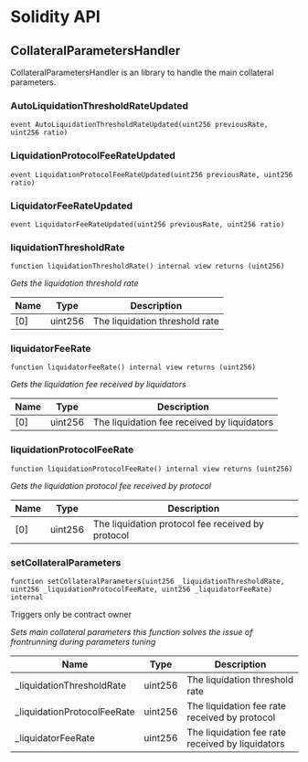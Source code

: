 # Solidity API

## CollateralParametersHandler

CollateralParametersHandler is an library to handle the main collateral parameters.

### AutoLiquidationThresholdRateUpdated

```solidity
event AutoLiquidationThresholdRateUpdated(uint256 previousRate, uint256 ratio)
```

### LiquidationProtocolFeeRateUpdated

```solidity
event LiquidationProtocolFeeRateUpdated(uint256 previousRate, uint256 ratio)
```

### LiquidatorFeeRateUpdated

```solidity
event LiquidatorFeeRateUpdated(uint256 previousRate, uint256 ratio)
```

### liquidationThresholdRate

```solidity
function liquidationThresholdRate() internal view returns (uint256)
```

_Gets the liquidation threshold rate_

| Name | Type | Description |
| ---- | ---- | ----------- |
| [0] | uint256 | The liquidation threshold rate |

### liquidatorFeeRate

```solidity
function liquidatorFeeRate() internal view returns (uint256)
```

_Gets the liquidation fee received by liquidators_

| Name | Type | Description |
| ---- | ---- | ----------- |
| [0] | uint256 | The liquidation fee received by liquidators |

### liquidationProtocolFeeRate

```solidity
function liquidationProtocolFeeRate() internal view returns (uint256)
```

_Gets the liquidation protocol fee received by protocol_

| Name | Type | Description |
| ---- | ---- | ----------- |
| [0] | uint256 | The liquidation protocol fee received by protocol |

### setCollateralParameters

```solidity
function setCollateralParameters(uint256 _liquidationThresholdRate, uint256 _liquidationProtocolFeeRate, uint256 _liquidatorFeeRate) internal
```

Triggers only be contract owner

_Sets main collateral parameters this function
solves the issue of frontrunning during parameters tuning_

| Name | Type | Description |
| ---- | ---- | ----------- |
| _liquidationThresholdRate | uint256 | The liquidation threshold rate |
| _liquidationProtocolFeeRate | uint256 | The liquidation fee rate received by protocol |
| _liquidatorFeeRate | uint256 | The liquidation fee rate received by liquidators |


